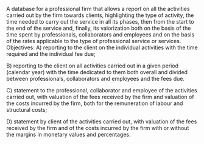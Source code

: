 A database for a professional firm that allows a report on all the activities carried out by the firm towards clients, highlighting the type of activity, the time needed to carry out the service in all its phases, then from the start to the end of the service and, finally, its valorization both on the basis of the time spent by professionals, collaborators and employees and on the basis of the rates applicable to the type of professional service or services.
Objectives:
A) reporting to the client on the individual activities with the time required and the individual fee due;

B) reporting to the client on all activities carried out in a given period (calendar year) with the time dedicated to them both overall and divided between professionals, collaborators and employees and the fees due.

C) statement to the professional, collaborator and employee of the activities carried out, with valuation of the fees received by the firm and valuation of the costs incurred by the firm, both for the remuneration of labour and structural costs;

D) statement by client of the activities carried out, with valuation of the fees received by the firm and of the costs incurred by the firm with or without the margins in monetary values and percentages.
